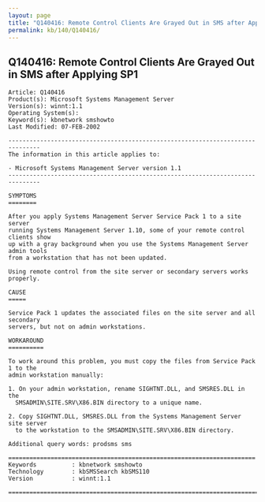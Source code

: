 ```yaml
---
layout: page
title: "Q140416: Remote Control Clients Are Grayed Out in SMS after Applying SP1"
permalink: kb/140/Q140416/
---
```


## Q140416: Remote Control Clients Are Grayed Out in SMS after Applying SP1

	Article: Q140416
	Product(s): Microsoft Systems Management Server
	Version(s): winnt:1.1
	Operating System(s): 
	Keyword(s): kbnetwork smshowto
	Last Modified: 07-FEB-2002
	
	-------------------------------------------------------------------------------
	The information in this article applies to:
	
	- Microsoft Systems Management Server version 1.1 
	-------------------------------------------------------------------------------
	
	SYMPTOMS
	========
	
	After you apply Systems Management Server Service Pack 1 to a site server
	running Systems Management Server 1.10, some of your remote control clients show
	up with a gray background when you use the Systems Management Server admin tools
	from a workstation that has not been updated.
	
	Using remote control from the site server or secondary servers works properly.
	
	CAUSE
	=====
	
	Service Pack 1 updates the associated files on the site server and all secondary
	servers, but not on admin workstations.
	
	WORKAROUND
	==========
	
	To work around this problem, you must copy the files from Service Pack 1 to the
	admin workstation manually:
	
	1. On your admin workstation, rename SIGHTNT.DLL, and SMSRES.DLL in the
	  SMSADMIN\SITE.SRV\X86.BIN directory to a unique name.
	
	2. Copy SIGHTNT.DLL, SMSRES.DLL from the Systems Management Server site server
	  to the workstation to the SMSADMIN\SITE.SRV\X86.BIN directory.
	
	Additional query words: prodsms sms
	
	======================================================================
	Keywords          : kbnetwork smshowto 
	Technology        : kbSMSSearch kbSMS110
	Version           : winnt:1.1
	
	=============================================================================
	
